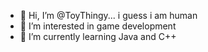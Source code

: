 - 👋 Hi, I’m @ToyThingy... i guess i am human
- 👀 I’m interested in game development
- 🌱 I’m currently learning Java and C++

<!---
ToyThingy/ToyThingy is a ✨ special ✨ repository because its `README.md` (this file) appears on your GitHub profile.
You can click the Preview link to take a look at your changes.
--->
